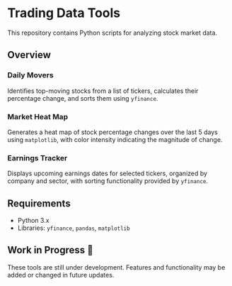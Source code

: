 # Trading Data Tools

This repository contains Python scripts for analyzing stock market data.

## Overview

### **Daily Movers**

Identifies top-moving stocks from a list of tickers, calculates their percentage change, and sorts them using `yfinance`.

### **Market Heat Map**

Generates a heat map of stock percentage changes over the last 5 days using `matplotlib`, with color intensity indicating the magnitude of change.

### **Earnings Tracker**

Displays upcoming earnings dates for selected tickers, organized by company and sector, with sorting functionality provided by `yfinance`.

## Requirements

- Python 3.x
- Libraries: `yfinance`, `pandas`, `matplotlib`

## Work in Progress 🎉

These tools are still under development. Features and functionality may be added or changed in future updates.